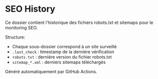 # SEO History

Ce dossier contient l'historique des fichiers robots.txt et sitemaps pour le monitoring SEO.

Structure:
- Chaque sous-dossier correspond à un site surveillé
- `.last_check` : timestamp de la dernière vérification
- `robots.txt` : dernière version du fichier robots.txt
- `sitemap_*.xml` : derniers sitemaps téléchargés

Généré automatiquement par GitHub Actions.
